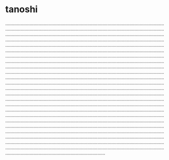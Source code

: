 # tanoshi

..............................................................................................................................................................................................................................................................................................................................................................................................................................................................................................................................................................................................................................................................................................................................................................................................................................................................................................................................................................................................................................................................................................................................................................................................................................................................................................................................................................................................................................................................................................................................................................................................................................................................................................................................................................................................................................................................................................................................................................................................................................................................................................................................................................................................................................................................................................................................................................................................................................................................................................................................................................................................................................................................................................................................................................................................................................................................................................................................................................................................................................................................................................................................................................................